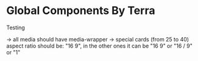 # Global Components By Terra

Testing

-> all media should have media-wrapper
-> special cards (from 25 to 40) aspect ratio should be: "16 9", in the other ones it can be "16 9" or "16 / 9" or "1"